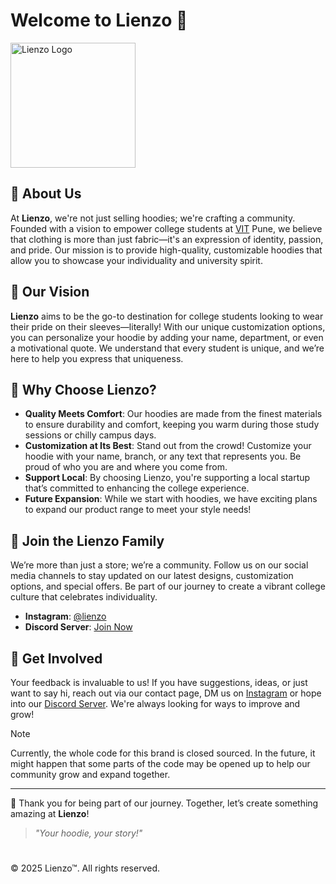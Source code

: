 # Welcome to Lienzo 👕

<img src="https://github.com/lienzo-fashion.png" alt="Lienzo Logo" width="200" height="200">

## 🏢 About Us

At **Lienzo**, we're not just selling hoodies; we're crafting a community. Founded with a vision to empower college students at [VIT](https://www.vit.edu/) Pune, we believe that clothing is more than just fabric—it's an expression of identity, passion, and pride. Our mission is to provide high-quality, customizable hoodies that allow you to showcase your individuality and university spirit.

## 🌟 Our Vision

**Lienzo** aims to be the go-to destination for college students looking to wear their pride on their sleeves—literally! With our unique customization options, you can personalize your hoodie by adding your name, department, or even a motivational quote. We understand that every student is unique, and we’re here to help you express that uniqueness.

## 💖 Why Choose Lienzo?

- **Quality Meets Comfort**: Our hoodies are made from the finest materials to ensure durability and comfort, keeping you warm during those study sessions or chilly campus days.
- **Customization at Its Best**: Stand out from the crowd! Customize your hoodie with your name, branch, or any text that represents you. Be proud of who you are and where you come from.
- **Support Local**: By choosing Lienzo, you're supporting a local startup that’s committed to enhancing the college experience.
- **Future Expansion**: While we start with hoodies, we have exciting plans to expand our product range to meet your style needs!

## 🤝 Join the Lienzo Family

We’re more than just a store; we’re a community. Follow us on our social media channels to stay updated on our latest designs, customization options, and special offers. Be part of our journey to create a vibrant college culture that celebrates individuality.

- **Instagram**: [@lienzo](https://instagram.com/lienzo_fashion_hub)
- **Discord Server**: [Join Now](https://discord.gg/jH3SCAhx6k)

## 📣 Get Involved

Your feedback is invaluable to us! If you have suggestions, ideas, or just want to say hi, reach out via our contact page, DM us on [Instagram](https://instagram.com/lienzo_fashion_hub) or hope into our [Discord Server](https://discord.gg/jH3SCAhx6k). We're always looking for ways to improve and grow!

> [!NOTE]
> Currently, the whole code for this brand is closed sourced. In the future, it might happen that some parts of the code may be opened up to help our community grow and expand together.


---

💌 Thank you for being part of our journey. Together, let’s create something amazing at **Lienzo**!

> *"Your hoodie, your story!"*

#
© 2025 Lienzo™. All rights reserved.
